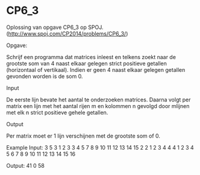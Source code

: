 # CP6_3
Oplossing van opgave CP6_3 op SPOJ. (http://www.spoj.com/CP2014/problems/CP6_3/)


Opgave:

Schrijf een programma dat matrices inleest en telkens zoekt naar de grootste som van 4 naast elkaar gelegen strict positieve getallen (horizontaal of vertikaal). Indien er geen 4 naast elkaar gelegen getallen gevonden worden is de som 0.

Input

De eerste lijn bevate het aantal te onderzoeken matrices. Daarna volgt per matrix een lijn met het aantal rijen m en kolommen n gevolgd door mlijnen met elk n strict positieve gehele getallen.

Output

Per matrix moet er 1 lijn verschijnen met de grootste som of 0.

Example
Input:
3
5 3
1 2 3
3 4 5
7 8 9
10 11 12
13 14 15
2 2
1 2
3 4
4 4
1 2 3 4
5 6 7 8
9 10 11 12
13 14 15 16

Output:
41
0
58
